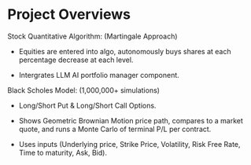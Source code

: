 # Project Overviews

Stock Quantitative Algorithm: (Martingale Approach)

- Equities are entered into algo, autonomously buys shares at each percentage decrease at each level. 

- Intergrates LLM AI portfolio manager component. 


Black Scholes Model: (1,000,000+ simulations) 

- Long/Short Put & Long/Short Call Options. 
  
- Shows Geometric Brownian Motion price path, compares to a market quote, and runs a Monte Carlo of terminal P/L per contract.

- Uses inputs (Underlying price, Strike Price, Volatility, Risk Free Rate, Time to maturity, Ask, Bid).

